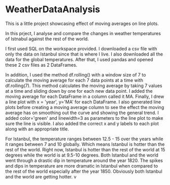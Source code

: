 # WeatherDataAnalysis

This is a little project showcasing effect of moving averages on line plots.

In this prject, I analyse and compare the changes in weather temperatures of Istnabul against the rest of the world.

I first used SQL on the workspace provided. I downloaded a csv file with only the data on Istanbul since that is where I live. I also downloaded all the data for the global temperatures. After that, I used pandas and opened these 2 csv files as 2 DataFrames.

In addition, I used the method df.rolling() with a window size of 7 to calculate the moving average for each 7 data points at a time with df.rolling(7). This method calculates the moving average by taking 7 values at a time and sliding down by one for each new data point. I added the moving average for each DataFrame in a column called it MA.
Finally, I drew a line plot with x = 'year', y='MA' for each DataFrame. I also generated line plots before creating a moving average column to see the effect the moving average has on smoothing out the curve and showing the general trend. I added color='green' and linewidth=3 as parameters to the line plot to make sure the line is visible. I also added the correct x and y labels to each plot along with an appropriate title.


For Istanbul, the temperature ranges between 12.5 - 15 over the years while it ranges between 7 and 10 globally. Which means Istanbul is hotter than the rest of the world.
Right now, Istanbul is hotter than the rest of the world at 15 degrees while the world is at 9.5-10 degrees.
Both Istanbul and the world went through a drastic dip in temperature around the year 1820.
The spikes and dips in temperature are more dramatic in Istanbul when compared to the rest of the world especially after the year 1850.
Obviously both Istanbul and the world are getting hotter.
v
